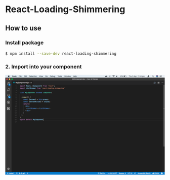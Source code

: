 # React-Loading-Shimmering

## How to use

###  Install package
```sh
$ npm install --save-dev react-loading-shimmering
```
### 2. Import into your component
![MyComponent](https://raw.githubusercontent.com/oandreazza/react-loading-shimmering/master/screenshot/component.png)
